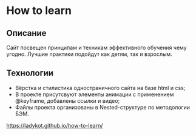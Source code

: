 # How to learn
## Описание 

Сайт посвещен принципам и техникам эффективного обучения чему угодно. Лучшие практики подойдут как детям, так и взрослым.

## Технологии
- Вёрстка и стилистика одностраничного сайта на базе html и css;
- В проекте присутсвуют элементы анимации с применением @keyframe, добавлены ссылки и видео;
- Файлы проекта организованы в Nested-структуре по методологии БЭМ.

https://ladykot.github.io/how-to-learn/

